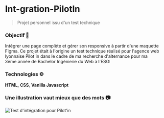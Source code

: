 # Int-gration-PilotIn

> Projet personnel issu d'un test technique

### Objectif 💬
Intégrer une page complète et gérer son responsive à partir d'une maquette Figma. Ce projet était à l'origine un test technique réalisé pour l'agence web lyonnaise Pilot'in dans le cadre de ma recherche d'alternance pour ma 3ème année de Bachelor Ingénierie du Web à l'ESGI

### Technologies ⚙️
**HTML**, **CSS**, **Vanilla Javascript**

### Une illustration vaut mieux que des mots 📷
![Test d'intégration pour Pilot'in](https://github.com/Louis-Cauvet/Entrainement-web-personnel/blob/main/Images/captureIntegrationPilotIn.png)
